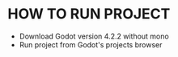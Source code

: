 # HOW TO RUN PROJECT

- Download Godot version 4.2.2 without mono
- Run project from Godot's projects browser
